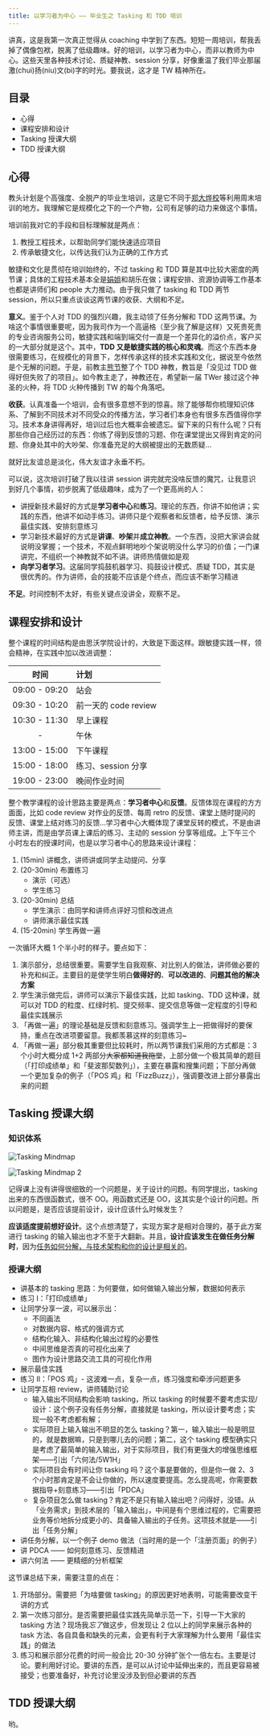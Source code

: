 ```yaml
---
title: 以学习者为中心 —— 毕业生之 Tasking 和 TDD 培训
---
```


讲真，这是我第一次真正觉得从 coaching 中学到了东西。短短一周培训，帮我丢掉了偶像包袱，脱离了低级趣味。好的培训，以学习者为中心，而非以教师为中心。这些天里各种技术讨论、质疑神教、session 分享，好像重温了我们毕业那届激(chui)扬(niu)文(bi)字的时光。要我说，这才是 TW 精神所在。

## 目录

* 心得
* 课程安排和设计
* Tasking 授课大纲
* TDD 授课大纲

## 心得

教头计划是个高强度、全脱产的毕业生培训，这是它不同于[郑大烨校][]等利用周末培训的地方。我理解它是规模化之下的一个产物，公司有足够的动力来做这个事情。

培训前我对它的手段和目标理解就是两点：

1.  教授工程技术，以帮助同学们能快速适应项目
2.  传承敏捷文化，以传达我们认为正确的工作方式

敏捷和文化是贯彻在培训始终的，不过 tasking 和 TDD 算是其中比较大密度的两节课；具体的工程技术基本全是[娟姐][dujuan.in]和胡乐在做；课程安排、资源协调等工作基本也都是讲师们和 people 大力推动。由于我只做了 tasking 和 TDD 两节 session，所以只重点谈谈这两节课的收获、大纲和不足。

**意义**。鉴于个人对 TDD 的强烈兴趣，我主动领了任务分解和 TDD 这两节课。为啥这个事情很重要呢，因为我司作为一个高逼格（至少我了解是这样）又死贵死贵的专业咨询服务公司，敏捷实践和端到端交付一直是一个差异化的溢价点，客户买的一大部分就是这个。其中，**TDD 又是敏捷实践的核心和灵魂**。而这个东西本身很需要练习，在规模化的背景下，怎样传承这样的技术实践和文化，据说至今依然是个无解的问题。于是，前教主[熊节][]整了个 TDD 神教，教旨是「没见过 TDD 做得好但失败了的项目」。如今教主走了，神教还在，希望新一届 TWer 接过这个神圣的火种，将 TDD 火种传播到 TW 的每个角落吧。

**收获**。认真准备一个培训，会有很多意想不到的惊喜。除了能够帮你梳理知识体系、了解到不同技术对不同受众的传播方法，学习者们本身也有很多东西值得你学习。技术本身讲得再好，培训过后也大概率会被遗忘。留下来的只有什么呢？只有那些你自己经历过的东西：你练了得到反馈的习题、你在课堂提出又得到肯定的问题、你身处其中的大吵架、你准备充足的大纲被提出的无数质疑…

就好比友谊总是淡化，伟大友谊才永垂不朽。

可以说，这次培训打破了我以往讲 session 讲完就完没啥反馈的魔咒，让我意识到好几个事情，初步脱离了低级趣味，成为了一个更高尚的人：

* 讲授新技术最好的方式是**学习者中心**和**练习**。理论的东西，你讲不如他讲；实践的东西，他讲不如动手练习。讲师只是个观察者和反馈者，给予反馈、演示最佳实践、安排刻意练习
* 学习新技术最好的方式是**讲课**、**吵架**并**成立神教**。一个东西，没把大家讲会就说明没掌握；一个技术，不观点鲜明地吵个架说明没什么学习的价值；一门课讲完，不组织一个神教就不如不讲。讲师热情做如是观
* **向学习者学习**。这届同学捣鼓机器学习、捣鼓设计模式、质疑 TDD，其实是很优秀的。作为讲师，会的技能不应该是个终点，而应该不断学习精进

**不足**。时间控制不太好，有些关键点没讲全，观察不足。

## 课程安排和设计

整个课程的时间结构是由思沃学院设计的，大致是下面这样。跟敏捷实践一样，领会精神，在实践中加以改进调整：

|     时间      | 计划                 |
| :-----------: | :------------------- |
| 09:00 - 09:20 | 站会                 |
| 09:30 - 10:20 | 前一天的 code review |
| 10:30 - 11:30 | 早上课程             |
|       -       | 午休                 |
| 13:00 - 15:00 | 下午课程             |
| 15:00 - 18:00 | 练习、session 分享   |
| 19:00 - 23:00 | 晚间作业时间         |

整个教学课程的设计思路主要是两点：**学习者中心**和**反馈**。反馈体现在课程的方方面面，比如 code review 对作业的反馈、每周 retro 的反馈、课堂上随时提问的反馈、课堂上结对练习的反馈…学习者中心大概体现了课堂反转的模式，不是由讲师主讲，而是由学员课上课后的练习、主动的 session 分享等组成。上下午三个小时左右的授课时间，也是以学习者中心的思路来设计课程：

1.  (15min) 讲概念，讲师讲或同学主动提问、分享
2.  (20-30min) 布置练习
    * 演示（可选）
    * 学生练习
3.  (20-30min) 总结
    * 学生演示：由同学和讲师点评好习惯和改进点
    * 讲师演示最佳实践
4.  (15-20min) 学生再做一遍

一次循环大概 1 个半小时的样子。要点如下：

1.  演示部分，总结很重要。需要学生自我观察、对比别人的做法，讲师做必要的补充和纠正。主要目的是使学生明白**做得好的**、**可以改进的**、**问题其他的解决方案**
2.  学生演示做完后，讲师可以演示下最佳实践，比如 tasking、TDD 这种课，就可以对 TDD 的粒度、红绿时机、提交频率、提交信息等做一定程度的引导和最佳实践展示
3.  「再做一遍」的理论基础是反馈和刻意练习。强调学生上一把做得好的要保持，重点在改进项要留意。我都羡慕这样的刻意练习~
4.  「再做一遍」部分极其重要但比较耗时，所以两节课我们采用的方式都是：3 个小时大概分成 1+2 两部分~~大家都知道我拖堂~~，上部分做一个极其简单的题目（「打印成绩单」和「斐波那契数列」），主要在暴露和搜集问题；下部分再做一个更加复杂的例子（「POS 鸡」和「FizzBuzz」），强调要改进上部分暴露出来的问题

## Tasking 授课大纲

### 知识体系

![Tasking Mindmap](https://user-images.githubusercontent.com/11895199/45260147-fe60ca80-b411-11e8-9634-71cdb44b06c0.png)

![Tasking Mindmap 2](https://user-images.githubusercontent.com/11895199/45260255-9790e080-b414-11e8-93b1-f9c869fba1ce.png)

记得课上没有讲得很细致的一个问题是，关于设计的问题。有同学提出，tasking 出来的东西很函数式，很不 OO。用函数式还是 OO，这其实是个设计的问题。所以问题是，是否应该提前设计，设计应该什么时候发生？

**应该适度提前想好设计**。这个点想清楚了，实现方案才是相对合理的，基于此方案进行 tasking 的输入输出也才不至于大翻新。并且，**设计应该发生在做任务分解时**，因为[任务如何分解，与技术架构和你的设计是相关的][design during tasking]。

### 授课大纲

* 讲基本的 tasking 思路：为何要做，如何做输入输出分解，数据如何表示
* 练习 I：「打印成绩单」
* 让同学分享一波，可以展示出：
  * 不同画法
  * 对数据内容、格式的强调方式
  * 结构化输入、非结构化输出过程的必要性
  * 中间思维是否真的可视化出来了
  * 图作为设计思路交流工具的可视化作用
* 展示最佳实践
* 练习 II：「POS 鸡」- 这波难一点，复杂一点，练习强度和牵涉问题更多
* 让同学互相 review，讲师辅助讨论
  * 输入输出不同结构会影响 tasking，所以 tasking 的时候要不要考虑实现/设计：这个例子没有任务分解，直接就是 tasking，所以设计要考虑；实现一般不考虑都有解；
  * 实际项目上输入输出不明显的怎么 tasking？第一，输入输出一般是明显的，就是数据嘛，只是到哪儿去的问题；第二，这个 tasking 模型确实只是考虑了最简单的输入输出，对于实际项目，我们有更强大的增强思维框架——引出「六何法/5W1H」
  * 实际项目会有时间让你 tasking 吗？这个事是要做的，但是你一做 2、3 个小时那肯定是不会让你做的，所以速度要提高。怎么提高呢，你需要数据指导+刻意练习——引出「PDCA」
  * 复杂项目怎么做 tasking？肯定不是只有输入输出吧？问得好，没错。从「业务需求」到技术层的「输入输出」，中间是有个思维过程的，它需要把业务等价地拆分成更小的、具备输入输出的子任务。这项技术就是——引出「任务分解」
* 讲任务分解，以一个例子 demo 做法（当时用的是一个「注册页面」的例子）
* 讲 PDCA —— 如何刻意练习、反馈精进
* 讲六何法 —— 更精细的分析框架

这节课总结下来，需要注意的点在：

1.  开场部分。需要把「为啥要做 tasking」的原因更好地表明，可能需要改变干讲的方式
2.  第一次练习部分。是否需要把最佳实践先简单示范一下，引导一下大家的 tasking 方法？现场我*忘了*做这步，但发现让 2 位以上的同学来展示各种的 task 方法、各自具备和缺失的元素，会更有利于大家理解为什么要用「最佳实践」的做法
3.  练习和展示部分花费的时间一般会比 20-30 分钟扩张个一倍左右。主要是讨论。要利用好讨论。要讲的东西，是可以从讨论中延伸出来的，而且更容易被接受；也要准备好，补充讨论里没涉及到但必要讲的东西

## TDD 授课大纲

哟。

[郑大烨校]: http://weare.thoughtworkers.org/category/%E7%94%9F%E6%B4%BB/
[dujuan.in]: https://dujuan.in/
[熊节]: http://gigix.thoughtworkers.org/
[design during tasking]: https://blog.linesh.tw/#/post/2017-06-18-tdd-series-4-tdd-is-an-art-not-scientific
